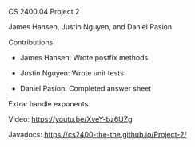 CS 2400.04 Project 2

James Hansen, Justin Nguyen, and Daniel Pasion

Contributions

- James Hansen:
  Wrote postfix methods 

- Justin Nguyen:
  Wrote unit tests

- Daniel Pasion:
  Completed answer sheet 

Extra: handle exponents

Video: https://youtu.be/XveY-bz6UZg

Javadocs: https://cs2400-the-the.github.io/Project-2/
